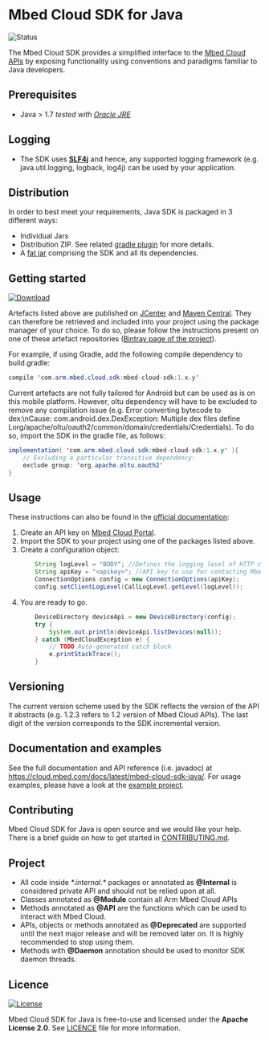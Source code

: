 # Mbed Cloud SDK for Java

![Status](https://img.shields.io/badge/status-beta-orange.svg)

The Mbed Cloud SDK provides a simplified interface to the [Mbed Cloud APIs](https://www.mbed.com/en/platform/cloud/) by exposing functionality using conventions and paradigms familiar to Java developers.

## Prerequisites
* Java > 1.7   _tested with [Oracle JRE](http://www.oracle.com/technetwork/java/javase/downloads/index.html)_

## Logging
* The SDK uses **[SLF4j](https://www.slf4j.org/)** and hence, any supported logging framework  (e.g. java.util.logging, logback, log4j) can be used by your application.

## Distribution
In order to best meet your requirements, Java SDK is packaged in 3 different ways:
* Individual Jars
* Distribution ZIP. See related [gradle plugin](https://docs.gradle.org/current/userguide/javaLibraryDistribution_plugin.html) for more details.
* A [fat jar](https://github.com/johnrengelman/shadow) comprising the SDK and all its dependencies.

## Getting started
[ ![Download](https://api.bintray.com/packages/armmbed/mbed-cloud-sdk/mbed-cloud-sdk/images/download.svg) ](https://bintray.com/armmbed/mbed-cloud-sdk/mbed-cloud-sdk/_latestVersion)

Artefacts listed above are published on [JCenter](https://bintray.com/armmbed/mbed-cloud-sdk
) and [Maven Central](https://mvnrepository.com/artifact/com.arm.mbed.cloud.sdk/mbed-cloud-sdk).
They can therefore be retrieved and included into your project using the package manager of your choice. To do so, please follow the instructions present on one of these artefact repositories ([Bintray page of the project](https://bintray.com/armmbed/mbed-cloud-sdk/mbed-cloud-sdk/)).

For example, if using Gradle, add the following compile dependency to build.gradle:
```java
compile 'com.arm.mbed.cloud.sdk:mbed-cloud-sdk:1.x.y'
```
Current artefacts are not fully tailored for Android but can be used as is on this mobile platform. However, oltu dependency will have to be excluded to remove any compilation issue (e.g. Error converting bytecode to dex:\nCause: com.android.dex.DexException: Multiple dex files define Lorg/apache/oltu/oauth2/common/domain/credentials/Credentials).
To do so, import the SDK in the gradle file, as follows:
```java
implementation( 'com.arm.mbed.cloud.sdk:mbed-cloud-sdk:1.x.y' ){
    // Excluding a particular transitive dependency:
    exclude group: 'org.apache.oltu.oauth2'
}
```
## Usage
These instructions can also be found in the [official documentation](https://cloud.mbed.com/docs/latest/mbed-cloud-sdk-java/):
1. Create an API key on [Mbed Cloud Portal](https://portal.mbedcloud.com/).
2. Import the SDK to your project using one of the packages listed above.
3. Create a configuration object:
    ```java
        String logLevel = "BODY"; //Defines the logging level of HTTP communications. See CallLogLevel for more information.
        String apiKey = "<apikey>"; //API key to use for contacting Mbed Cloud.
        ConnectionOptions config = new ConnectionOptions(apiKey);
        config.setClientLogLevel(CallLogLevel.getLevel(logLevel));
    ```
4. You are ready to go.
    ```java
        DeviceDirectory deviceApi = new DeviceDirectory(config);
        try {
            System.out.println(deviceApi.listDevices(null));
        } catch (MbedCloudException e) {
            // TODO Auto-generated catch block
            e.printStackTrace();
        }
    ```
## Versioning
The current version scheme used by the SDK reflects the version of the API it abstracts (e.g. 1.2.3 refers to 1.2 version of Mbed Cloud APIs). The last digit of the version corresponds to the SDK incremental version.

## Documentation and examples
See the full documentation and API reference (i.e. javadoc) at https://cloud.mbed.com/docs/latest/mbed-cloud-sdk-java/.
For usage examples, please have a look at the [example project](examples/README.md).

## Contributing
Mbed Cloud SDK for Java is open source and we would like your help. There is a brief guide on how to get started in [CONTRIBUTING.md](CONTRIBUTING.md).

## Project
* All code inside _\*.internal.\*_ packages or annotated as **@Internal** is considered private API and should not be relied upon at all.
* Classes annotated as **@Module** contain all Arm Mbed Cloud APIs
* Methods annotated as **@API** are the functions which can be used to interact with Mbed Cloud.
* APIs, objects or methods annotated as **@Deprecated** are supported until the next major release and will be removed later on. It is highly recommended to stop using them.
* Methods with **@Daemon** annotation should be used to monitor SDK daemon threads.

## Licence
[![License](https://img.shields.io/badge/License-Apache%202.0-blue.svg)](https://opensource.org/licenses/Apache-2.0)

Mbed Cloud SDK for Java is free-to-use and licensed under the **Apache License
2.0**. See [LICENCE](LICENCE) file for more information.
